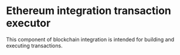 # Ethereum integration transaction executor

This component of blockchain integration is intended for building and executing transactions.